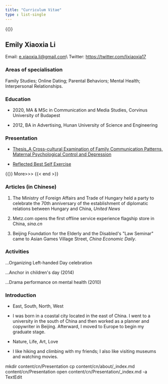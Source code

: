 ```yaml
---
title: "Curriculum Vitae"
type : list-single
---
```

{{<block class="note">}}

## Emily Xiaoxia Li

Email: e.xiaoxia.li@gmail.com\ Twitter: https://twitter.com/lixiaoxia17


### Areas of specialisation
Family Studies; Online Dating; Parental Behaviors; Mental Health; Interpersonal Relationships.

### Education
- 2020, MA & MSc in Communication and Media Studies, Corvinus University of Budapest

- 2012, BA in Advertising, Hunan University of Science and Engineering


### Presentation

- [Thesis_A Cross-cultural Examination of Family Communication Patterns, Maternal Psychological Control and Depression](/files/a_cross_cultural_examination.pdf)

- [Reflected Best Self Exercise](/files/best_self.pdf)

{{<block class="note" >}}
More>>>
{{< end >}}

### Articles (in Chinese)
1. The Ministry of Foreign Affairs and Trade of Hungary held a party to celebrate the 70th anniversary of the establishment of diplomatic relations between Hungary and China, *United News*

2. Metz.com opens the first offline service experience flagship store in China, *sina.cn*

3. Beijing Foundation for the Elderly and the Disabled's "Law Seminar" came to Asian Games Village Street, *China Economic Daily*.

### Activities
...Organizing Left-handed Day celebration

...Anchor in children's day (2014)

...Drama performance on mental health (2010)

### Introduction

- East, South, North, West
 - I was born in a coastal city located in the east of China. I went to a university in the south of China and then worked as a planner and copywriter in Beijing. Afterward, I moved to Europe to begin my graduate stage.

- Nature, Life, Art,  Love
 - I like hiking and climbing with my friends; I also like visiting museums and watching movies.

mkdir content/cn/Presentation 
cp content/cn/about/_index.md content/cn/Presentation
open content/cn/Presentation/_index.md -a TextEdit 
